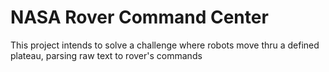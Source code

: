 # NASA Rover Command Center
This project intends to solve a challenge where robots move thru a defined plateau, parsing raw text to rover's commands
